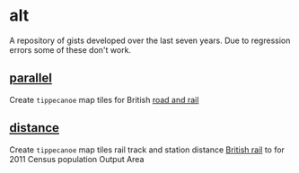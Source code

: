 # alt

A repository of gists developed over the last seven years. Due to regression errors some of these don't work.

## [parallel](parallel/README.md)

Create `tippecanoe` map tiles for British [road and rail](https://anisotropi4.github.io/parallel/)

## [distance](distance/README.md)

Create `tippecanoe` map tiles rail track and station distance [British rail](https://anisotropi4.github.io/distance/) to for 2011 Census population Output Area


